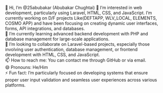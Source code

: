 👋 Hi, I’m @25abubakar (Abubakar Chughtai)
👀 I’m interested in web development, particularly using Laravel, HTML, CSS, and JavaScript. I’m currently working on D/F projects Like(DEFTAPP, WLV_LOCAL, ELEMENTS, COSMO APP) and have been focusing on creating dynamic user interfaces, forms, API integrations, and databases.  
🌱 I’m currently learning advanced backend development with PHP and database management for large-scale applications.  
💞️ I’m looking to collaborate on Laravel-based projects, especially those involving user authentication, database management, or frontend development with HTML, CSS, and JavaScript.  
📫 How to reach me: You can contact me through GitHub or via email.  
😄 Pronouns: He/Him  
⚡ Fun fact: I’m particularly focused on developing systems that ensure proper user input validation and seamless user experiences across various platforms.  
